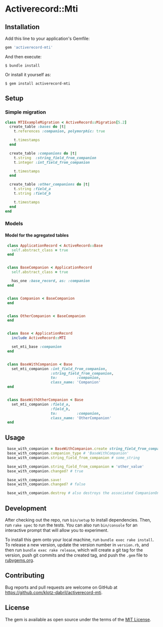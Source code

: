 # Activerecord::Mti





## Installation

Add this line to your application's Gemfile:

```ruby
gem 'activerecord-mti'
```

And then execute:

    $ bundle install

Or install it yourself as:

    $ gem install activerecord-mti

## Setup

### Simple migration
 ```ruby
 class MTIExampleMigration < ActiveRecord::Migration[5.2]
   create_table :bases do |t|
     t.references :companion, polymorphic: true
 
     t.timestamps
   end
 
   create_table :companions do |t|
     t.string  :string_field_from_companion
     t.integer :int_field_from_companion
 
     t.timestamps
   end
 
   create_table :other_companions do |t|
     t.string :field_a
     t.string :field_b
 
     t.timestamps
   end
 end
```


### Models

#### Model for the agregated tables
```ruby
 class ApplicationRecord < ActiveRecord::Base
   self.abstract_class = true
 end


 class BaseCompanion < ApplicationRecord
   self.abstract_class = true

   has_one :base_record, as: :companion
 end


 class Companion < BaseCompanion
 end


 class OtherCompanion < BaseCompanion
 end


 class Base < ApplicationRecord
   include ActiveRecord::MTI

   set_mti_base :companion
 end


 class BaseWithCompanion < Base
   set_mti_companion :int_field_from_companion,
                     :string_field_from_companion,
                     to:         :companion,
                     class_name: 'Companion'
 end


 class BaseWithOtherCompanion < Base
   set_mti_companion :field_a,
                     :field_b,
                     to:         :companion,
                     class_name: 'OtherCompanion'
 end
```

## Usage

```ruby
 base_with_companion = BaseWithCompanion.create string_field_from_companion: 'some_string'
 base_with_companion.companion_type # 'BaseWithCompanion'
 base_with_companion.string_field_from_companion # some_string

 base_with_companion.string_field_from_companion = 'other_value'
 base_with_companion.changed? # true

 base_with_companion.save!
 base_with_companion.changed? # false

 base_with_companion.destroy # also destroys the associated CompanionOne record
```


## Development

After checking out the repo, run `bin/setup` to install dependencies. Then, run `rake spec` to run the tests. You can also run `bin/console` for an interactive prompt that will allow you to experiment.

To install this gem onto your local machine, run `bundle exec rake install`. To release a new version, update the version number in `version.rb`, and then run `bundle exec rake release`, which will create a git tag for the version, push git commits and the created tag, and push the `.gem` file to [rubygems.org](https://rubygems.org).

## Contributing

Bug reports and pull requests are welcome on GitHub at https://github.com/klotz-dabril/activerecord-mti.

## License

The gem is available as open source under the terms of the [MIT License](https://opensource.org/licenses/MIT).
